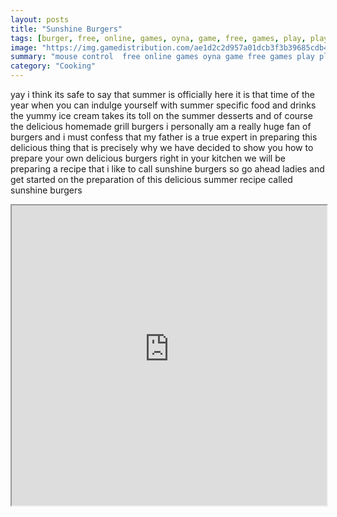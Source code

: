 ```yaml
---
layout: posts
title: "Sunshine Burgers"
tags: [burger, free, online, games, oyna, game, free, games, play, play, games]
image: "https://img.gamedistribution.com/ae1d2c2d957a01dcb3f3b39685cdb4fa.jpg"
summary: "mouse control  free online games oyna game free games play play games"
category: "Cooking"
---
```


yay i think its safe to say that summer is officially here it is that time of the year when you can indulge yourself with summer specific food and drinks the yummy ice cream takes its toll on the summer desserts and of course the delicious homemade grill burgers i personally am a really huge fan of burgers and i must confess that my father is a true expert in preparing this delicious thing that is precisely why we have decided to show you how to prepare your own delicious burgers right in your kitchen we will be preparing a recipe that i like to call sunshine burgers so go ahead ladies and get started on the preparation of this delicious summer recipe called sunshine burgers

<iframe width="100%" height="480px;" src="https://flash.gamedistribution.com?game=ae1d2c2d957a01dcb3f3b39685cdb4fa"></iframe>